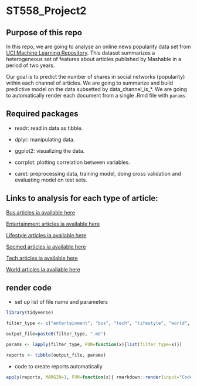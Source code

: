 # ST558_Project2

## Purpose of this repo

In this repo, we are going to analyse an online news popularity data set from [UCI Machine Learning Repository](https://archive.ics.uci.edu/ml/datasets/Online+News+Popularity). This dataset summarizes a heterogeneous set of features about articles published by Mashable in a period of two years. 

Our goal is to predict the number of shares in social networks (popularity) within each channel of articles. We are going to summarize and build predictive model on the data subsetted by data_channel_is_*. We are going to automatically render each document from a single .Rmd file with `params`. 

## Required packages

* readr: read in data as tibble.

* dplyr: manipulating data.

* ggplot2: visualizing the data.

* corrplot: plotting correlation between variables.

* caret: preprocessing data, training model, doing cross validation and evaluating model on test sets. 

## Links to analysis for each type of article:

[Bus articles ia available here](/documents/bus.md)

[Entertainment articles ia available here](/documents/entertainment.md)

[Lifestyle articles ia available here](documents/lifestyle.md)

[Socmed articles ia available here](documents/socmed.md)

[Tech articles ia available here](documents/tech.md)

[World articles ia available here](documents/world.md)

## render code

* set up list of file name and parameters

``` r
library(tidyverse)  

filter_type <- c("entertainment", "bus", "tech", "lifestyle", "world", "socmed")  

output_file=paste0(filter_type, ".md")  

params <- lapply(filter_type, FUN=function(x){list(filter_type=x)})  

reports <- tibble(output_file, params)
```

* code to create reports automatically

``` r
apply(reports, MARGIN=1, FUN=function(x){ rmarkdown::render(input="Code/Project2.Rmd", output_file=x[[1]], output_format="github_document", output_dir="documents/", params=x[[2]], output_options=list(html_preview=FALSE, toc=TRUE, toc_depth=2)) })
```